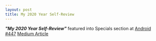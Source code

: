 ```yaml
---
layout: post
title: My 2020 Year Self-Review
---
```

***"My 2020 Year Self-Review"*** featured into Specials section at [Android #447](https://androidweekly.net/issues/issue-447) [Medium Article](https://raul-h82.medium.com/my-2020-year-self-review-4a8705d9a728)